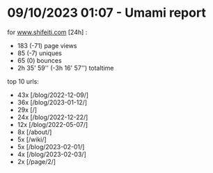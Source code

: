 # 09/10/2023 01:07 - Umami report
for www.shifeiti.com [24h] :

 - 183 (-71) page views
 - 85 (-7) uniques
 - 65 (0) bounces
 - 2h 35' 59'' (-3h 16' 57'') totaltime


top 10 urls:
 - 43x [/blog/2022-12-09/]
 - 36x [/blog/2023-01-12/]
 - 29x [/]
 - 24x [/blog/2022-12-22/]
 - 12x [/blog/2022-05-07/]
 - 8x [/about/]
 - 5x [/wiki/]
 - 5x [/blog/2023-02-01/]
 - 4x [/blog/2023-02-03/]
 - 2x [/page/2/]


